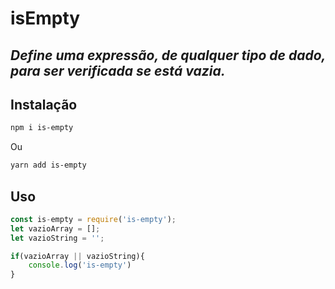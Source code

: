 # isEmpty

## _Define uma expressão, de qualquer tipo de dado, para ser verificada se está vazia._

## Instalação

```sh
npm i is-empty
```

Ou

```sh
yarn add is-empty
```

## Uso

```js
const is-empty = require('is-empty');
let vazioArray = [];
let vazioString = '';

if(vazioArray || vazioString){
    console.log('is-empty')
}

```
